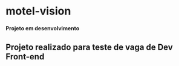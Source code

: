 # motel-vision
#### Projeto em desenvolvimento
## Projeto realizado para teste de vaga de Dev Front-end

